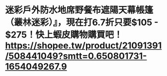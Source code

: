 # 迷彩戶外防水地席野餐布遮陽天幕帳篷（叢林迷彩）』，現在打6.7折只要$105 - $275！快上蝦皮購物購買吧！https://shopee.tw/product/21091391/508441049?smtt=0.650801731-1654049267.9